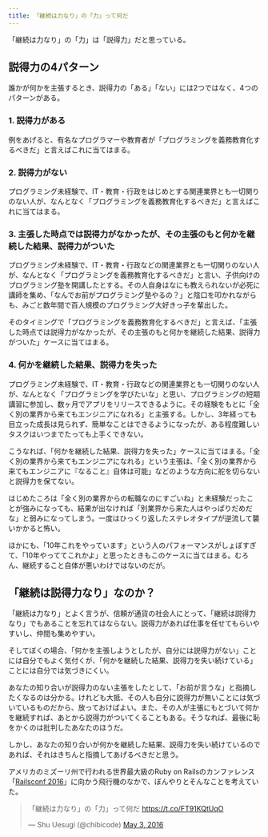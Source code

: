 ```yaml
---
title: 「継続は力なり」の「力」って何だ
---
```


「継続は力なり」の「力」は「説得力」だと思っている。

## 説得力の4パターン

誰かが何かを主張するとき、説得力の「ある」「ない」には2つではなく、4つのパターンがある。

### 1. 説得力がある

例をあげると、有名なプログラマーや教育者が「プログラミングを義務教育化するべきだ」と言えばこれに当てはまる。

### 2. 説得力がない

プログラミング未経験で、IT・教育・行政をはじめとする関連業界とも一切関りのない人が、なんとなく「プログラミングを義務教育化するべきだ」と言えばこれに当てはまる。

### 3. 主張した時点では説得力がなかったが、その主張のもと何かを継続した結果、説得力がついた

プログラミング未経験で、IT・教育・行政などの関連業界とも一切関りのない人が、なんとなく「プログラミングを義務教育化するべきだ」と言い、子供向けのプログラミング塾を開講したとする。その人自身はなにも教えられないが必死に講師を集め、「なんでお前がプログラミング塾やるの？」と陰口を叩かれながらも、みごと数年間で百人規模のプログラミング大好きっ子を輩出した。

そのタイミングで「プログラミングを義務教育化するべきだ」と言えば、「主張した時点では説得力がなかったが、その主張のもと何かを継続した結果、説得力がついた」ケースに当てはまる。

### 4. 何かを継続した結果、説得力を失った

プログラミング未経験で、IT・教育・行政などの関連業界とも一切関りのない人が、なんとなく「プログラミングを学びたいな」と思い、プログラミングの短期講習に参加し、数ヶ月でアプリをリリースできるように。その経験をもとに「全く別の業界から来てもエンジニアになれる」と主張する。しかし、3年経っても目立った成長は見られず、簡単なことはできるようになったが、ある程度難しいタスクはいつまでたっても上手くできない。

こうなれば、「何かを継続した結果、説得力を失った」ケースに当てはまる。「全く別の業界から来てもエンジニアになれる」という主張は、「全く別の業界から来てもエンジニアに『なること』自体は可能」などのような方向に舵を切らないと説得力を保てない。

はじめたころは「全く別の業界からの転職なのにすごいね」と未経験だったことが強みになっても、結果が出なければ「別業界から来た人はやっぱりだめだな」と弱みになってしまう。一度はひっくり返したステレオタイプが逆流して襲いかかると怖い。

ほかにも、「10年これをやっています」という人のパフォーマンスがしょぼすぎて、「10年やっててこれかよ」と思ったときもこのケースに当てはまる。むろん、継続すること自体が悪いわけではないのだが。

## 「継続は説得力なり」なのか？

「継続は力なり」とよく言うが、信頼が通貨の社会人にとって、「継続は説得力なり」でもあることを忘れてはならない。説得力があれば仕事を任せてもらいやすいし、仲間も集めやすい。

そしてぼくの場合、「何かを主張しようとしたが、自分には説得力がない」ことには自分でもよく気付くが、「何かを継続した結果、説得力を失い続けている」ことには自分では気づきにくい。

あなたの知り合いが説得力のない主張をしたとして、「お前が言うな」と指摘したくなるのは分かる。けれども大抵、その人も自分に説得力が無いことには気づいているものだから、放っておけばよい。また、その人が主張にもとづいて何かを継続すれば、あとから説得力がついてくることもある。そうなれば、最後に恥をかくのは批判したあなたのほうだ。

しかし、あなたの知り合いが何かを継続した結果、説得力を失い続けているのであれば、それはきちんと指摘してあげるべきだと思う。

アメリカのミズーリ州で行われる世界最大級のRuby on Railsのカンファレンス「[Railsconf 2016](http://railsconf.com/)」に向かう飛行機のなかで、ぼんやりとそんなことを考えていた。

<blockquote class="twitter-tweet" data-lang="en" data-cards="hidden"><p lang="ja" dir="ltr">「継続は力なり」の「力」って何だ <a href="https://t.co/FT91KQtUqO">https://t.co/FT91KQtUqO</a></p>&mdash; Shu Uesugi (@chibicode) <a href="https://twitter.com/chibicode/status/727641844805341184">May 3, 2016</a></blockquote>
